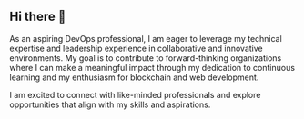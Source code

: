 ## Hi there 👋
As an aspiring DevOps professional, I am eager to leverage my technical expertise and leadership experience in collaborative and innovative environments.
My goal is to contribute to forward-thinking organizations where I can make a meaningful impact through my dedication to continuous learning and my enthusiasm for blockchain and web development.

I am excited to connect with like-minded professionals and explore opportunities that align with my skills and aspirations.

<!--
**Prashantsingh0003/Prashantsingh0003** is a ✨ _special_ ✨ repository because its `README.md` (this file) appears on your GitHub profile.

Here are some ideas to get you started:

- 🔭 I’m currently working on ...
- 🌱 I’m currently learning ...
- 👯 I’m looking to collaborate on ...
- 🤔 I’m looking for help with ...
- 💬 Ask me about ...
- 📫 How to reach me: ...
- 😄 Pronouns: ...
- ⚡ Fun fact: ...
-->
